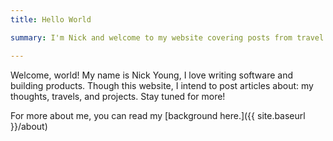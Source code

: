 ```yaml
---
title: Hello World

summary: I'm Nick and welcome to my website covering posts from travel to tech.

---
```


Welcome, world! My name is Nick Young, I love writing software and building products. Though this website, I intend to post articles about: my thoughts, travels, and projects. Stay tuned for more!

For more about me, you can read my [background here.]({{ site.baseurl }}/about)
